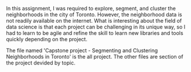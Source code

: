 In this assignment, I was required to explore, segment, and cluster the neighborhoods in the city of Toronto. 
However, the neighborhood data is not readily available on the internet. 
What is interesting about the field of data science is that each project can be challenging in its unique way, 
so I had to learn to be agile and refine the skill to learn new libraries and tools quickly depending on the project.

The file named 'Capstone project - Segmenting and Clustering Neighborhoods in Toronto' is the all project.
The other files are section of the project devided by topic.
